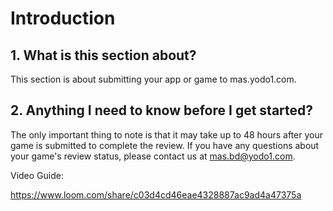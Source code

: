 # Introduction

## 1. What is this section about?

This section  is about submitting your app or game to mas.yodo1.com. 

## 2. Anything I need to know before I get started?

The only important thing to note is that it may take up to 48 hours after your game is submitted to complete the review. If you have any questions about your game's review status, please contact us at mas.bd@yodo1.com.

Video Guide:

https://www.loom.com/share/c03d4cd46eae4328887ac9ad4a47375a
